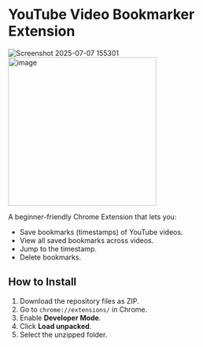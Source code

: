 # YouTube Video Bookmarker Extension
![Screenshot 2025-07-07 155301](https://github.com/user-attachments/assets/91b58d5a-59cb-4809-a72e-1ff803754e19)
<img width="301" alt="image" src="https://github.com/user-attachments/assets/7bc2cc07-3589-4db8-9a6e-b9703a4517c7" />

A beginner-friendly Chrome Extension that lets you:

- Save bookmarks (timestamps) of YouTube videos.
- View all saved bookmarks across videos.
- Jump to the timestamp.
- Delete bookmarks.

## How to Install

1. Download the repository files as ZIP.
2. Go to `chrome://extensions/` in Chrome.
3. Enable **Developer Mode**.
4. Click **Load unpacked**.
5. Select the unzipped folder.
